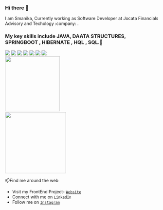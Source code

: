 ### Hi there 👋

<!--
**Smanika/Smanika** is a ✨ _special_ ✨ repository because its `README.md` (this file) appears on your GitHub profile. --->

I am Smanika, Currently working as Software Developer at Jocata Financials Advisory and Techology :company: .
### My key skills include JAVA, DAATA STRUCTURES, SPRINGBOOT , HIBERNATE , HQL , SQL.🚀
<div>
<img src="https://img.shields.io/badge/C-00599C?style=for-the-badge&logo=c&logoColor=white" />
<img src="https://img.shields.io/badge/C%2B%2B-00599C?style=for-the-badge&logo=c%2B%2B&logoColor=white" />
<img src="https://img.shields.io/badge/HTML5-E34F26?style=for-the-badge&logo=html5&logoColor=white" />
<img src="https://img.shields.io/badge/CSS3-1572B6?style=for-the-badge&logo=css3&logoColor=white" />
<img src="https://img.shields.io/badge/Java-ED8B00?style=for-the-badge&logo=java&logoColor=white" />
<img src="https://img.shields.io/badge/MySQL-005C84?style=for-the-badge&logo=mysql&logoColor=white" />
<img src="https://img.shields.io/badge/Adobe%20XD-470137?style=for-the-badge&logo=Adobe%20XD&logoColor=#FF61F6" />
</div>
<div>
<img height="180em" src="https://github-readme-stats.vercel.app/api?username=Smanika&show_icons=true&hide_border=true&&count_private=true&include_all_commits=true&theme=radical" /> &nbsp; &nbsp; &nbsp; &nbsp; &nbsp; &nbsp; &nbsp; &nbsp; &nbsp; &nbsp; &nbsp; &nbsp; &nbsp; &nbsp; &nbsp; &nbsp;
<img height="200em" src="https://github-readme-stats.vercel.app/api/top-langs/?username=Smanika&show_icons=true&hide_border=true&&count_private=true&include_all_commits=true&theme=radical">
</div>

📫Find me around the web 
- Visit my FrontEnd Project- [`Website`](https://smanika.github.io/MUSIC-PAYER-CODING-NINJA-PROJECT/)
- Connect with me on [`LinkedIn`](https://www.linkedin.com/in/smanika-6806441a6/)
- Follow me on  [`Instagram`](https://www.instagram.com/_.smanika._/)
